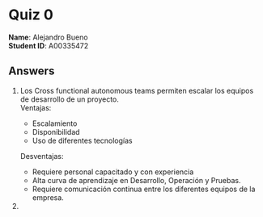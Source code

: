 # Quiz 0

**Name**: Alejandro Bueno  
**Student ID**: A00335472  

## Answers

1. Los Cross functional autonomous teams permiten escalar los equipos de desarrollo de un proyecto.  
	Ventajas:
	- Escalamiento
	- Disponibilidad
	- Uso de diferentes tecnologías
	
	Desventajas:
	- Requiere personal capacitado y con experiencia
	- Alta curva de aprendizaje en Desarrollo, Operación y Pruebas.
	- Requiere comunicación continua entre los diferentes equipos de la empresa.

1.  
